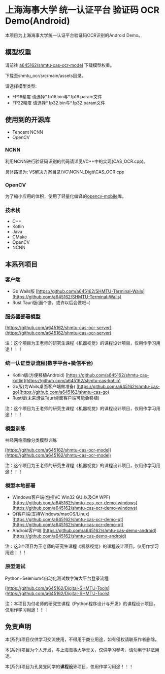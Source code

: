 # 上海海事大学 统一认证平台 验证码 OCR Demo(Android)

本项目为上海海事大学统一认证平台验证码OCR识别的Android Demo。

## 模型权重

请前往
[a645162/shmtu-cas-ocr-model](https://github.com/a645162/shmtu-cas-ocr-model/releases/tag/v1.0-NCNN)
下载模型权重。

下载至shmtu_ocr/src/main/assets目录。

请选择模型类型:

- FP16精度
	请选择*.fp16.bin与*.fp16.param文件
- FP32精度
	请选择*.fp32.bin与*.fp32.param文件

## 使用到的开源库

* Tencent NCNN
* OpenCV

### NCNN

利用NCNN进行验证码识别的代码请详见VC++中的实现(CAS_OCR.cpp)。

具体路径为: VS解决方案目录\VC\NCNN_Digit\CAS_OCR.cpp

### OpenCV

为了缩小应用的体积，使用了轻量化编译的[opencv-mobile](https://github.com/nihui/opencv-mobile)库。

### 技术栈

- C++
- Kotlin
- Java
- CMake
- OpenCV
- NCNN

## 本系列项目

### 客户端

* Go Wails版
  [https://github.com/a645162/SHMTU-Terminal-Wails](https://github.com/a645162/SHMTU-Terminal-Wails)
* Rust Tauri版(画个饼，或许以后会做吧~)

### 服务器部署模型

[https://github.com/a645162/shmtu-cas-ocr-server](https://github.com/a645162/shmtu-cas-ocr-server)

注：这个项目为王老师的研究生课程《机器视觉》的课程设计项目，仅用作学习用途！！！

### 统一认证登录流程(数字平台+微信平台)

* Kotlin版(方便移植Android)
  [https://github.com/a645162/shmtu-cas-kotlin](https://github.com/a645162/shmtu-cas-kotlin)
* Go版(为Wails桌面客户端做准备)
  [https://github.com/a645162/shmtu-cas-go](https://github.com/a645162/shmtu-cas-go)
* Rust版(未来想做Tauri桌面客户端可能会移植)

注：这个项目为王老师的研究生课程《机器视觉》的课程设计项目，仅用作学习用途！！！

### 模型训练

神经网络图像分类模型训练

[https://github.com/a645162/shmtu-cas-ocr-model](https://github.com/a645162/shmtu-cas-ocr-model)

注：这个项目为王老师的研究生课程《机器视觉》的课程设计项目，仅用作学习用途！！！

### 模型本地部署

* Windows客户端(包括VC Win32 GUI以及C# WPF)
  [https://github.com/a645162/shmtu-cas-ocr-demo-windows](https://github.com/a645162/shmtu-cas-ocr-demo-windows)
* Qt客户端(支持Windows/macOS/Linux)
  [https://github.com/a645162/shmtu-cas-ocr-demo-qt](https://github.com/a645162/shmtu-cas-ocr-demo-qt)
* Android客户端
  [https://github.com/a645162/shmtu-cas-demo-android](https://github.com/a645162/shmtu-cas-demo-android)

注：这3个项目为王老师的研究生课程《机器视觉》的课程设计项目，仅用作学习用途！！！

### 原型测试

Python+Selenium4自动化测试数字海大平台登录流程

[https://github.com/a645162/Digital-SHMTU-Tools](https://github.com/a645162/Digital-SHMTU-Tools)

注：本项目为付老师的研究生课程《Python程序设计与开发》的课程设计项目，仅用作学习用途！！！

## 免责声明

本(系列)项目仅供学习交流使用，不得用于商业用途，如有侵权请联系作者删除。

本(系列)项目为个人开发，与上海海事大学无关，仅供学习参考，请勿用于非法用途。

本(系列)项目为孔昊旻同学的**课程设计**项目，仅用作学习用途！！！
